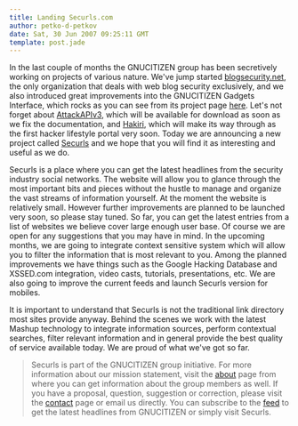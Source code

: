 ```yaml
---
title: Landing Securls.com
author: petko-d-petkov
date: Sat, 30 Jun 2007 09:25:11 GMT
template: post.jade
---
```


In the last couple of months the GNUCITIZEN group has been secretively working on projects of various nature. We've jump started [blogsecurity.net](http://www.blogsecurity.net), the only organization that deals with web blog security exclusively, and we also introduced great improvements into the GNUCITIZEN Gadgets Interface, which rocks as you can see from its project page [here](/blog/gadgets). Let's not forget about [AttackAPIv3](/blog/attackapi), which will be available for download as soon as we fix  the documentation, and [Hakiri](http://www.hakiri.com), which will make its way through as the first hacker lifestyle portal very soon. Today we are announcing a new project called [Securls](http://www.securls.com) and we hope that you will find it as interesting and useful as we do.

Securls is a place where you can get the latest headlines from the security industry social networks. The website will allow you to glance through the most important bits and pieces without the hustle to manage and organize the vast streams of information yourself. At the moment the website is relatively small. However further improvements are planned to be launched very soon, so please stay tuned. So far, you can get the latest entries from a list of websites we believe cover large enough user base. Of course we are open for any suggestions that you may have in mind. In the upcoming months, we are going to integrate context sensitive system which will allow you to filter the information that is most relevant to you. Among the planned improvements we have things such as the Google Hacking Database and XSSED.com integration, video casts, tutorials, presentations, etc. We are also going to improve the current feeds and launch Securls version for mobiles.

It is important to understand that Securls is not the traditional link directory most sites provide anyway. Behind the scenes we work with the latest Mashup technology to integrate information sources, perform contextual searches, filter relevant information and in general provide the best quality of service available today. We are proud of what we've got so far.

> Securls is part of the GNUCITIZEN group initiative. For more information about our mission statement, visit the [about](http://www.gnucitizen.org/about) page from where you can get information about the group members as well. If you have a proposal, question, suggestion or correction, please visit the [contact](http://www.gnucitizen.org/contact) page or email us directly. You can subscribe to the [feed](http://www.gnucitizen.org/feed) to get the latest headlines from GNUCITIZEN or simply visit Securls.
